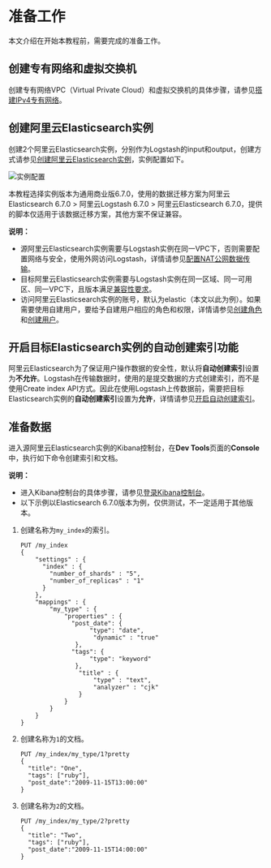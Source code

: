# 准备工作

本文介绍在开始本教程前，需要完成的准备工作。

## 创建专有网络和虚拟交换机

创建专有网络VPC（Virtual Private Cloud）和虚拟交换机的具体步骤，请参见[搭建IPv4专有网络](/cn.zh-CN/快速入门/搭建IPv4专有网络.md)。

## 创建阿里云Elasticsearch实例

创建2个阿里云Elasticsearch实例，分别作为Logstash的input和output，创建方式请参见[创建阿里云Elasticsearch实例](/cn.zh-CN/快速入门/步骤一：创建实例/创建阿里云Elasticsearch实例.md)，实例配置如下。

![实例配置](https://static-aliyun-doc.oss-accelerate.aliyuncs.com/assets/img/zh-CN/1916129951/p85389.png)

本教程选择实例版本为通用商业版6.7.0，使用的数据迁移方案为阿里云Elasticsearch 6.7.0 \> 阿里云Logstash 6.7.0 \> 阿里云Elasticsearch 6.7.0，提供的脚本仅适用于该数据迁移方案，其他方案不保证兼容。

**说明：**

-   源阿里云Elasticsearch实例需要与Logstash实例在同一VPC下，否则需要配置网络与安全，使用外网访问Logstash，详情请参见[配置NAT公网数据传输](/cn.zh-CN/Logstash实例/网络与安全/配置NAT公网数据传输.md)。
-   目标阿里云Elasticsearch实例需要与Logstash实例在同一区域、同一可用区、同一VPC下，且版本满足[兼容性要求](/cn.zh-CN/产品简介/产品兼容性.md)。
-   访问阿里云Elasticsearch实例的账号，默认为elastic（本文以此为例）。如果需要使用自建用户，要给予自建用户相应的角色和权限，详情请参见[创建角色](/cn.zh-CN/ES访问控制/Kibana角色管理/创建角色.md)和[创建用户](/cn.zh-CN/ES访问控制/Kibana角色管理/创建用户.md)。

## 开启目标Elasticsearch实例的自动创建索引功能

阿里云Elasticsearch为了保证用户操作数据的安全性，默认将**自动创建索引**设置为**不允许**。Logstash在传输数据时，使用的是提交数据的方式创建索引，而不是使用Create index API方式。因此在使用Logstash上传数据前，需要把目标Elasticsearch实例的**自动创建索引**设置为**允许**，详情请参见[开启自动创建索引](/cn.zh-CN/快速入门/步骤二：配置实例（可选）.md)。

## 准备数据

进入源阿里云Elasticsearch实例的Kibana控制台，在**Dev Tools**页面的**Console**中，执行如下命令创建索引和文档。

**说明：**

-   进入Kibana控制台的具体步骤，请参见[登录Kibana控制台](/cn.zh-CN/ES实例/可视化控制/Kibana/登录Kibana控制台.md)。
-   以下示例以Elasticsearch 6.7.0版本为例，仅供测试，不一定适用于其他版本。

1.  创建名称为`my_index`的索引。

    ```
    PUT /my_index
    {
        "settings" : {
          "index" : {
            "number_of_shards" : "5",
            "number_of_replicas" : "1"
          }
        },
        "mappings" : {
            "my_type" : {
                "properties" : {
                  "post_date": {          
                       "type": "date",
                        "dynamic" : "true"       
                   },
                  "tags": {
                       "type": "keyword"
                   },
                    "title" : {
                        "type" : "text",
                        "analyzer" : "cjk"
                    }
                }
            }
        }
    }
    ```

2.  创建名称为`1`的文档。

    ```
    PUT /my_index/my_type/1?pretty
    {
      "title": "One", 
      "tags": ["ruby"],
      "post_date":"2009-11-15T13:00:00"
    }
    ```

3.  创建名称为`2`的文档。

    ```
    PUT /my_index/my_type/2?pretty
    {
      "title": "Two", 
      "tags": ["ruby"],
      "post_date":"2009-11-15T14:00:00"
    }
    ```


